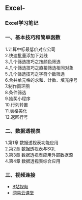 ## Excel-
### Excel学习笔记  
### 一、基本技巧和简单函数  
1.计算中标最低价对应公司  
2.快速批量添加下划线  
3.几个筛选技巧之按颜色筛选  
4.几个筛选技巧之直接筛选相同对象  
5.几个筛选技巧之字符个数筛选  
6.合并单元格的求和、计数、填充序号  
7.制作圆环图  
8.条件筛选  
9.抽奖小程序  
10.行列转置  
11.表格美化  
12.返回行号  

### 二、数据透视表  
1.第1章 数据透视表功能应用  
2.第2章 数据透视表与SQL  
3.第3章 数据透视表应用外部数据源  
4.第4章 数据透视表综合应用  

### 三、视频连接
* [B站视频](https://www.bilibili.com/video/BV1FQ4y1M7Ma?p=1)   
* [网易云课堂](https://study.163.com/course/courseLearn.htm?courseId=1209818904&share=1&shareId=10848688#/learn/video?lessonId=1280548090&courseId=1209818904)  
